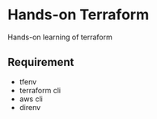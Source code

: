 # Hands-on Terraform

Hands-on learning of terraform

## Requirement

- tfenv
- terraform cli
- aws cli
- direnv